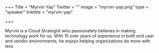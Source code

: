 +++
Title = "Myrvin Yap"
Twitter = ""
image = "myrvin-yap.png"
type = "speaker"
linktitle = "myrvin-yap"

+++

Myrvin is a Cloud Strategist who passionately believes in making technology work for us. With 15 over years of experience in both end user and vendor environments, he enjoys helping organizations do more with less
